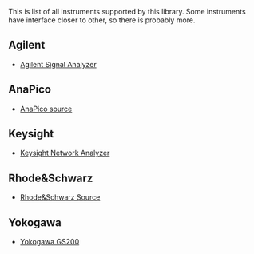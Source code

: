 This is list of all instruments supported by this library.
Some instruments have interface closer to other, so there is probably more.

## Agilent

- [Agilent Signal Analyzer](agilent_sa.md)

## AnaPico

- [AnaPico source](anapico.md)

## Keysight

- [Keysight Network Analyzer](keysight_na.md)

## Rhode&Schwarz

- [Rhode&Schwarz Source](rs_source.md)

## Yokogawa

- [Yokogawa GS200](yokogawa_gs200.md)
